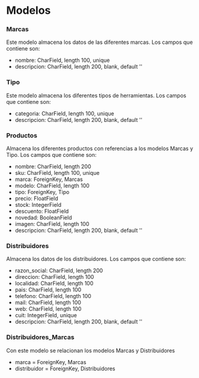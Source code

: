 # Modelos
### Marcas
Este modelo almacena los datos de las diferentes marcas. Los campos que contiene son:
- nombre: CharField, length 100, unique
- descripcion: CharField, length 200, blank, default ''

### Tipo
Este modelo almacena los diferentes tipos de herramientas. Los campos que contiene son:
- categoria: CharField, length 100, unique
- descripcion: CharField, length 200, blank, default ''

### Productos
Almacena los diferentes productos con referencias a los modelos Marcas y Tipo. Los campos que contiene son:
- nombre: CharField, length 200
- sku: CharField, length 100, unique
- marca: ForeignKey, Marcas
- modelo: CharField, length 100
- tipo: ForeignKey, Tipo
- precio: FloatField
- stock: IntegerField
- descuento: FloatField
- novedad: BooleanField    
- imagen: CharField, length 100
- descripcion: CharField, length 200, blank, default ''

### Distribuidores
Almacena los datos de los distribuidores. Los campos que contiene son:
- razon_social: CharField, length 200
- direccion: CharField, length 100
- localidad: CharField, length 100
- pais: CharField, length 100
- telefono: CharField, length 100
- mail: CharField, length 100
- web: CharField, length 100
- cuit: IntegerField, unique
- descripcion: CharField, length 200, blank, default ''

### Distribuidores_Marcas
Con este modelo se relacionan los modelos Marcas y Distribuidores
- marca = ForeignKey, Marcas
- distribuidor = ForeignKey, Distribuidores